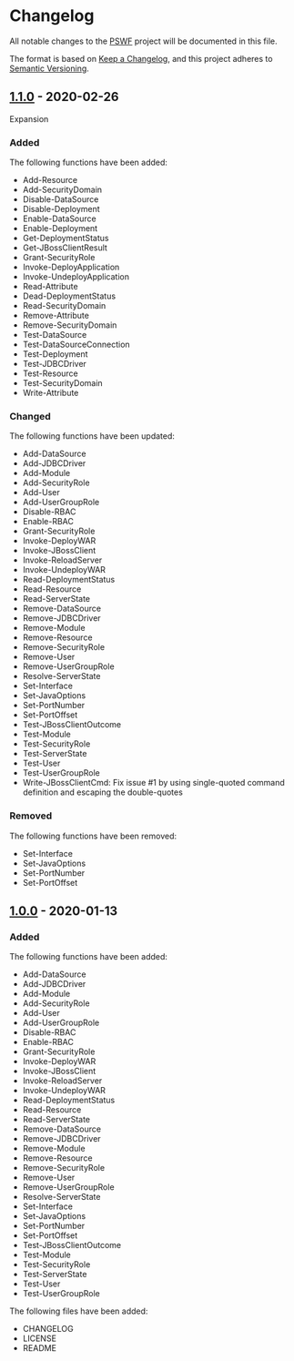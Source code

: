 # Changelog
All notable changes to the [PSWF](https://github.com/Akaizoku/PSWF) project will be documented in this file.

The format is based on [Keep a Changelog](https://keepachangelog.com/en/1.0.0/),
and this project adheres to [Semantic Versioning](https://semver.org/spec/v2.0.0.html).

## [1.1.0](https://github.com/Akaizoku/PSWF/releases/tag/1.0.1) - 2020-02-26

Expansion

### Added

The following functions have been added:
-   Add-Resource
-   Add-SecurityDomain
-   Disable-DataSource
-   Disable-Deployment
-   Enable-DataSource
-   Enable-Deployment
-   Get-DeploymentStatus
-   Get-JBossClientResult
-   Grant-SecurityRole
-   Invoke-DeployApplication
-   Invoke-UndeployApplication
-   Read-Attribute
-   Dead-DeploymentStatus
-   Read-SecurityDomain
-   Remove-Attribute
-   Remove-SecurityDomain
-   Test-DataSource
-   Test-DataSourceConnection
-   Test-Deployment
-   Test-JDBCDriver
-   Test-Resource
-   Test-SecurityDomain
-   Write-Attribute

### Changed

The following functions have been updated:
-   Add-DataSource
-   Add-JDBCDriver
-   Add-Module
-   Add-SecurityRole
-   Add-User
-   Add-UserGroupRole
-   Disable-RBAC
-   Enable-RBAC
-   Grant-SecurityRole
-   Invoke-DeployWAR
-   Invoke-JBossClient
-   Invoke-ReloadServer
-   Invoke-UndeployWAR
-   Read-DeploymentStatus
-   Read-Resource
-   Read-ServerState
-   Remove-DataSource
-   Remove-JDBCDriver
-   Remove-Module
-   Remove-Resource
-   Remove-SecurityRole
-   Remove-User
-   Remove-UserGroupRole
-   Resolve-ServerState
-   Set-Interface
-   Set-JavaOptions
-   Set-PortNumber
-   Set-PortOffset
-   Test-JBossClientOutcome
-   Test-Module
-   Test-SecurityRole
-   Test-ServerState
-   Test-User
-   Test-UserGroupRole
-   Write-JBossClientCmd: Fix issue \#1 by using single-quoted command definition and escaping the double-quotes

### Removed

The following functions have been removed:
-   Set-Interface
-   Set-JavaOptions
-   Set-PortNumber
-   Set-PortOffset

## [1.0.0](https://github.com/Akaizoku/PSWF/releases/tag/1.0.0) - 2020-01-13

### Added

The following functions have been added:
-   Add-DataSource
-   Add-JDBCDriver
-   Add-Module
-   Add-SecurityRole
-   Add-User
-   Add-UserGroupRole
-   Disable-RBAC
-   Enable-RBAC
-   Grant-SecurityRole
-   Invoke-DeployWAR
-   Invoke-JBossClient
-   Invoke-ReloadServer
-   Invoke-UndeployWAR
-   Read-DeploymentStatus
-   Read-Resource
-   Read-ServerState
-   Remove-DataSource
-   Remove-JDBCDriver
-   Remove-Module
-   Remove-Resource
-   Remove-SecurityRole
-   Remove-User
-   Remove-UserGroupRole
-   Resolve-ServerState
-   Set-Interface
-   Set-JavaOptions
-   Set-PortNumber
-   Set-PortOffset
-   Test-JBossClientOutcome
-   Test-Module
-   Test-SecurityRole
-   Test-ServerState
-   Test-User
-   Test-UserGroupRole

The following files have been added:
-   CHANGELOG
-   LICENSE
-   README
